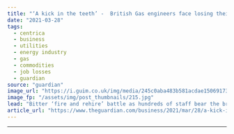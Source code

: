 ```yaml
---
title: "‘A kick in the teeth’ -  British Gas engineers face losing their jobs or longer working hours"
date: "2021-03-28"
tags: 
  - centrica
  - business
  - utilities
  - energy industry
  - gas
  - commodities
  - job losses
  - guardian
source: "guardian"
image_url: "https://i.guim.co.uk/img/media/245c0aba483b581acdae1506917310bab3d96164/0_284_6720_4032/master/6720.jpg?width=460&quality=85&auto=format&fit=max&s=0becc879258cbf5ed73023c499b43029"
image_fp: "/assets/img/post_thumbnails/215.jpg"
lead: "Bitter ‘fire and rehire’ battle as hundreds of staff bear the brunt of firm’s commercial declineHundreds of engineers could be dismissed from the country’s biggest energy supplier by the end of the week as a bitter nine-month battle in the UK’s lates..."
article_url: "https://www.theguardian.com/business/2021/mar/28/a-kick-in-the-teeth-british-gas-engineers-face-losing-their-jobs-or-longer-working-hours"
---
```


---
